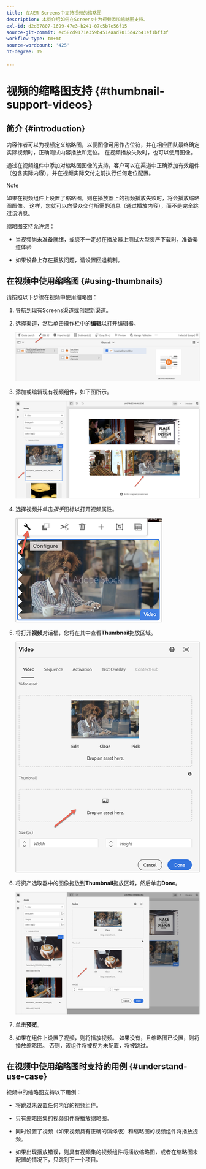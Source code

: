 ```yaml
---
title: 在AEM Screens中支持视频的缩略图
description: 本页介绍如何在Screens中为视频添加缩略图支持。
exl-id: d2d87807-1699-47e3-b241-07c5b7e56f15
source-git-commit: ec58cd9171e359b451eaad7015d42b41ef1bff3f
workflow-type: tm+mt
source-wordcount: '425'
ht-degree: 1%

---
```


# 视频的缩略图支持 {#thumbnail-support-videos}

## 简介 {#introduction}

内容作者可以为视频定义缩略图，以便图像可用作占位符，并在相应团队最终确定实际视频时，正确测试内容播放和定位。 在视频播放失败时，也可以使用图像。

通过在视频组件中添加对缩略图图像的支持，客户可以在渠道中正确添加有效组件（包含实际内容），并在视频实际交付之前执行任何定位配置。

>[!NOTE]
>如果在视频组件上设置了缩略图，则在播放器上的视频播放失败时，将会播放缩略图图像。 这样，您就可以向受众交付所需的消息（通过播放内容），而不是完全跳过该消息。

缩略图支持允许您：

* 当视频尚未准备就绪，或您不一定想在播放器上测试大型资产下载时，准备渠道体验

* 如果设备上存在播放问题，请设置回退机制。

## 在视频中使用缩略图 {#using-thumbnails}

请按照以下步骤在视频中使用缩略图：

1. 导航到现有Screens渠道或创建新渠道。

1. 选择渠道，然后单击操作栏中的&#x200B;**编辑**&#x200B;以打开编辑器。

   ![图像](/help/user-guide/assets/thumbnails/thumbnail-1.png)

1. 添加或编辑现有视频组件，如下图所示。

   ![图像](/help/user-guide/assets/thumbnails/thumbnail-2.png)

1. 选择视频并单击&#x200B;*扳手*&#x200B;图标以打开视频属性。

   ![图像](/help/user-guide/assets/thumbnails/thumbnail-3.png)

1. 将打开&#x200B;**视频**&#x200B;对话框，您将在其中查看&#x200B;**Thumbnail**&#x200B;拖放区域。

   ![图像](/help/user-guide/assets/thumbnails/thumbnail-4.png)

1. 将资产选取器中的图像拖放到&#x200B;**Thumbnail**&#x200B;拖放区域，然后单击&#x200B;**Done**。

   ![图像](/help/user-guide/assets/thumbnails/thumbnail-5.png)

1. 单击&#x200B;**预览**。

1. 如果在组件上设置了视频，则将播放视频。 如果没有，且缩略图已设置，则将播放缩略图。 否则，该组件将被视为未配置，将被跳过。

## 在视频中使用缩略图时支持的用例 {#understand-use-case}

视频中的缩略图支持以下用例：

* 将跳过未设置任何内容的视频组件。

* 只有缩略图集的视频组件将播放缩略图。

* 同时设置了视频（如果视频具有正确的演绎版）和缩略图的视频组件将播放视频。

* 如果出现播放错误，则具有视频集的视频组件将播放缩略图，或者在缩略图未配置的情况下，只跳到下一个项目。
